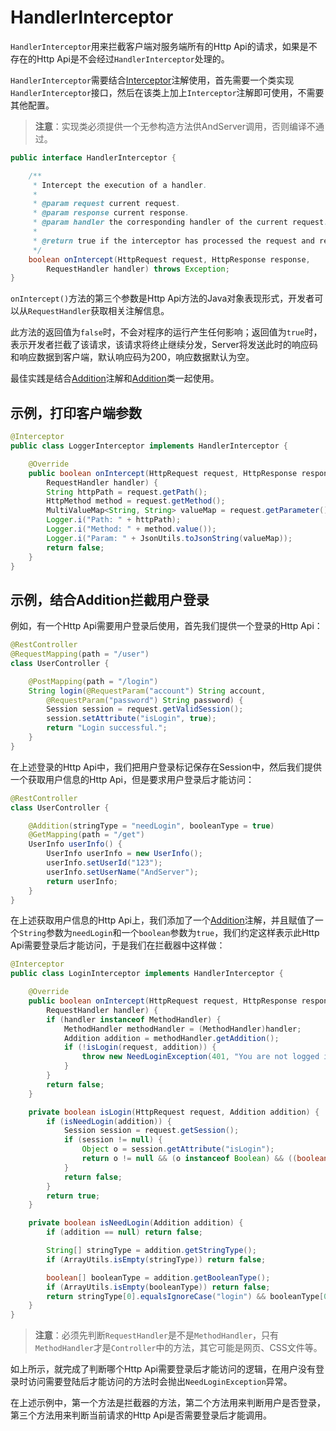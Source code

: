 # HandlerInterceptor

`HandlerInterceptor`用来拦截客户端对服务端所有的Http Api的请求，如果是不存在的Http Api是不会经过`HandlerInterceptor`处理的。

`HandlerInterceptor`需要结合[Interceptor](../annotation/Interceptor.md)注解使用，首先需要一个类实现`HandlerInterceptor`接口，然后在该类上加上`Interceptor`注解即可使用，不需要其他配置。

> **注意**：实现类必须提供一个无参构造方法供AndServer调用，否则编译不通过。

```java
public interface HandlerInterceptor {

    /**
     * Intercept the execution of a handler.
     *
     * @param request current request.
     * @param response current response.
     * @param handler the corresponding handler of the current request.
     *
     * @return true if the interceptor has processed the request and responded.
     */
    boolean onIntercept(HttpRequest request, HttpResponse response,
        RequestHandler handler) throws Exception;
}
```

`onIntercept()`方法的第三个参数是Http Api方法的Java对象表现形式，开发者可以从`RequestHandler`获取相关注解信息。

此方法的返回值为`false`时，不会对程序的运行产生任何影响；返回值为`true`时，表示开发者拦截了该请求，该请求将终止继续分发，Server将发送此时的响应码和响应数据到客户端，默认响应码为200，响应数据默认为空。

最佳实践是结合[Addition](../annotation/Addition.md)注解和[Addition](Addition.md)类一起使用。

## 示例，打印客户端参数
```java
@Interceptor
public class LoggerInterceptor implements HandlerInterceptor {

    @Override
    public boolean onIntercept(HttpRequest request, HttpResponse respons,
        RequestHandler handler) {
        String httpPath = request.getPath();
        HttpMethod method = request.getMethod();
        MultiValueMap<String, String> valueMap = request.getParameter();
        Logger.i("Path: " + httpPath);
        Logger.i("Method: " + method.value());
        Logger.i("Param: " + JsonUtils.toJsonString(valueMap));
        return false;
    }
}
```

## 示例，结合Addition拦截用户登录
例如，有一个Http Api需要用户登录后使用，首先我们提供一个登录的Http Api：
```java
@RestController
@RequestMapping(path = "/user")
class UserController {

    @PostMapping(path = "/login")
    String login(@RequestParam("account") String account, 
        @RequestParam("password") String password) {
        Session session = request.getValidSession();
        session.setAttribute("isLogin", true);
        return "Login successful.";
    }
}
```

在上述登录的Http Api中，我们把用户登录标记保存在Session中，然后我们提供一个获取用户信息的Http Api，但是要求用户登录后才能访问：
```java
@RestController
class UserController {

    @Addition(stringType = "needLogin", booleanType = true)
    @GetMapping(path = "/get")
    UserInfo userInfo() {
        UserInfo userInfo = new UserInfo();
        userInfo.setUserId("123");
        userInfo.setUserName("AndServer");
        return userInfo;
    }
}
```

在上述获取用户信息的Http Api上，我们添加了一个[Addition](../annotation/Addition.md)注解，并且赋值了一个`String`参数为`needLogin`和一个`boolean`参数为`true`，我们约定这样表示此Http Api需要登录后才能访问，于是我们在拦截器中这样做：
```java
@Interceptor
public class LoginInterceptor implements HandlerInterceptor {

    @Override
    public boolean onIntercept(HttpRequest request, HttpResponse response,
        RequestHandler handler) {
        if (handler instanceof MethodHandler) {
            MethodHandler methodHandler = (MethodHandler)handler;
            Addition addition = methodHandler.getAddition();
            if (!isLogin(request, addition)) {
                throw new NeedLoginException(401, "You are not logged in yet.");
            }
        }
        return false;
    }

    private boolean isLogin(HttpRequest request, Addition addition) {
        if (isNeedLogin(addition)) {
            Session session = request.getSession();
            if (session != null) {
                Object o = session.getAttribute("isLogin");
                return o != null && (o instanceof Boolean) && ((boolean)o);
            }
            return false;
        }
        return true;
    }

    private boolean isNeedLogin(Addition addition) {
        if (addition == null) return false;

        String[] stringType = addition.getStringType();
        if (ArrayUtils.isEmpty(stringType)) return false;

        boolean[] booleanType = addition.getBooleanType();
        if (ArrayUtils.isEmpty(booleanType)) return false;
        return stringType[0].equalsIgnoreCase("login") && booleanType[0];
    }
}
```

> **注意**：必须先判断`RequestHandler`是不是`MethodHandler`，只有`MethodHandler`才是`Controller`中的方法，其它可能是网页、CSS文件等。

如上所示，就完成了判断哪个Http Api需要登录后才能访问的逻辑，在用户没有登录时访问需要登陆后才能访问的方法时会抛出`NeedLoginException`异常。

在上述示例中，第一个方法是拦截器的方法，第二个方法用来判断用户是否登录，第三个方法用来判断当前请求的Http Api是否需要登录后才能调用。